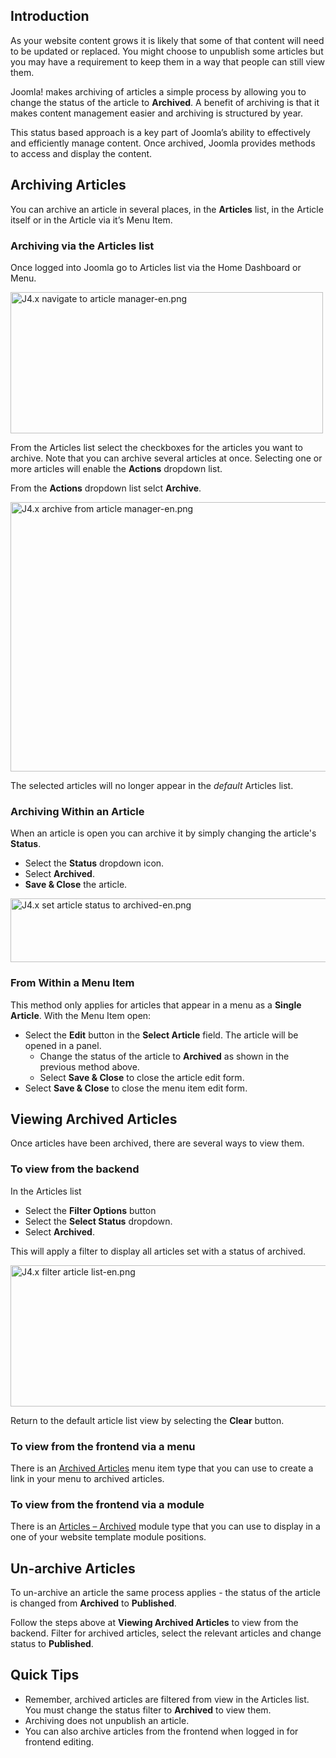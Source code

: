 <!-- Filename: J4.x:How_to_Archive_an_Article / Display title: How to Archive an Article -->

## Introduction

As your website content grows it is likely that some of that content
will need to be updated or replaced. You might choose to unpublish some
articles but you may have a requirement to keep them in a way that people
can still view them.

Joomla! makes archiving of articles a simple process by allowing you to
change the status of the article to **Archived**. A benefit of archiving
is that it makes content management easier and archiving is structured
by year.

This status based approach is a key part of Joomla’s ability to
effectively and efficiently manage content. Once archived, Joomla
provides methods to access and display the content.

## Archiving Articles

You can archive an article in several places, in the **Articles** list, in
the Article itself or in the Article via it’s Menu Item.

### Archiving via the Articles list

Once logged into Joomla go to Articles list via the Home Dashboard or Menu.

<img
src="https://docs.joomla.org/images/thumb/e/e8/J4.x_navigate_to_article_manager-en.png/500px-J4.x_navigate_to_article_manager-en.png"
class="thumbborder" decoding="async"
srcset="https://docs.joomla.org/images/thumb/e/e8/J4.x_navigate_to_article_manager-en.png/750px-J4.x_navigate_to_article_manager-en.png 1.5x, https://docs.joomla.org/images/e/e8/J4.x_navigate_to_article_manager-en.png 2x"
data-file-width="1000" data-file-height="452" width="500" height="226"
alt="J4.x navigate to article manager-en.png" />

From the Articles list select the checkboxes for the articles you want to
archive. Note that you can archive several articles at once. Selecting one or
more articles will enable the **Actions** dropdown list.

From the **Actions** dropdown list selct **Archive**.

<img
src="https://docs.joomla.org/images/thumb/0/06/J4.x_archive_from_article_manager-en.png/800px-J4.x_archive_from_article_manager-en.png"
class="thumbborder" decoding="async"
srcset="https://docs.joomla.org/images/0/06/J4.x_archive_from_article_manager-en.png 1.5x"
data-file-width="1000" data-file-height="539" width="800" height="431"
alt="J4.x archive from article manager-en.png" />

The selected articles will no longer appear in the *default* Articles list.

### Archiving Within an Article

When an article is open you can archive it by simply changing the
article's **Status**.

* Select the **Status** dropdown icon.
* Select **Archived**.
* **Save & Close** the article.

<img
src="https://docs.joomla.org/images/thumb/9/98/J4.x_set_article_status_to_archived-en.png/800px-J4.x_set_article_status_to_archived-en.png"
class="thumbborder" decoding="async"
srcset="https://docs.joomla.org/images/9/98/J4.x_set_article_status_to_archived-en.png 1.5x"
data-file-width="1000" data-file-height="127" width="800" height="102"
alt="J4.x set article status to archived-en.png" />

### From Within a Menu Item

This method only applies for articles that appear in a menu as a
**Single Article**. With the Menu Item open:

* Select the **Edit** button in the **Select Article** field.
    The article will be opened in a panel.
    * Change the status of the article to **Archived** as shown in the
    previous method above.
    * Select **Save & Close** to close the article edit form.
* Select **Save & Close** to close the menu item edit form.

## Viewing Archived Articles

Once articles have been archived, there are several ways to view them.

### To view from the backend

In the Articles list
* Select the **Filter Options** button
* Select the **Select Status** dropdown.
* Select **Archived**.

This will apply a filter to display all articles set with a status of archived.

<img
src="https://docs.joomla.org/images/thumb/4/4c/J4.x_filter_article_list-en.png/800px-J4.x_filter_article_list-en.png"
class="thumbborder" decoding="async"
srcset="https://docs.joomla.org/images/4/4c/J4.x_filter_article_list-en.png 1.5x"
data-file-width="1000" data-file-height="283" width="800" height="226"
alt="J4.x filter article list-en.png" />

Return to the default article list view by selecting the **Clear** button.

### To view from the frontend via a menu

There is an [Archived Articles](jdocmanual?manual=user&heading=menus&filename=menu-item-type-archived-articles.md "Internal link")
menu item type that you can use to create a link in your menu to archived
articles.

### To view from the frontend via a module

There is an  [Articles – Archived](jdocmanual?manual=user&heading=modules&filename=articles-archived-module.md "Internal link")
module type that you can use to display in a one of your website template
module positions.

## Un-archive Articles

To un-archive an article the same process applies - the status of the
article is changed from **Archived** to **Published**.

Follow the steps above at **Viewing Archived Articles** to view from
the backend. Filter for archived articles, select the relevant
articles and change status to **Published**.

## Quick Tips

* Remember, archived articles are filtered from view in the Articles
list. You must change the status filter to **Archived** to view them.
* Archiving does not unpublish an article.
* You can also archive articles from the frontend when logged in for
frontend editing.
